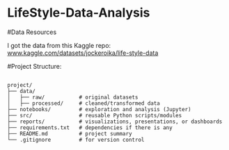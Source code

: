 # LifeStyle-Data-Analysis



#Data Resources

I got the data from this Kaggle repo:
www.kaggle.com/datasets/jockeroika/life-style-data



#Project Structure: 

<code>
project/
├── data/
│   ├── raw/           # original datasets
│   ├── processed/     # cleaned/transformed data
├── notebooks/         # exploration and analysis (Jupyter)
├── src/               # reusable Python scripts/modules
├── reports/           # visualizations, presentations, or dashboards
├── requirements.txt   # dependencies if there is any
├── README.md          # project summary
└── .gitignore         # for version control
</code>



